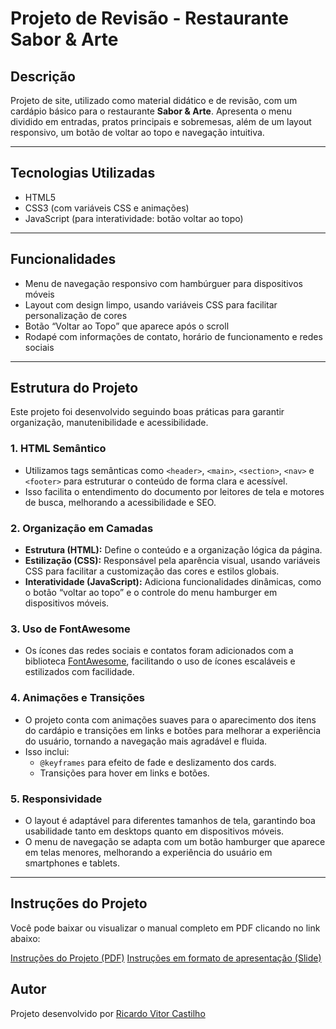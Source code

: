 # Projeto de Revisão - Restaurante Sabor & Arte

## Descrição
Projeto de site, utilizado como material didático e de revisão, com um cardápio básico para o restaurante **Sabor & Arte**. Apresenta o menu dividido em entradas, pratos principais e sobremesas, além de um layout responsivo, um botão de voltar ao topo e navegação intuitiva.

---

## Tecnologias Utilizadas
- HTML5
- CSS3 (com variáveis CSS e animações)
- JavaScript (para interatividade: botão voltar ao topo)

---

## Funcionalidades
- Menu de navegação responsivo com hambúrguer para dispositivos móveis
- Layout com design limpo, usando variáveis CSS para facilitar personalização de cores
- Botão “Voltar ao Topo” que aparece após o scroll
- Rodapé com informações de contato, horário de funcionamento e redes sociais

---

## Estrutura do Projeto

Este projeto foi desenvolvido seguindo boas práticas para garantir organização, manutenibilidade e acessibilidade.

### 1. HTML Semântico
- Utilizamos tags semânticas como `<header>`, `<main>`, `<section>`, `<nav>` e `<footer>` para estruturar o conteúdo de forma clara e acessível.
- Isso facilita o entendimento do documento por leitores de tela e motores de busca, melhorando a acessibilidade e SEO.

### 2. Organização em Camadas
- **Estrutura (HTML):** Define o conteúdo e a organização lógica da página.
- **Estilização (CSS):** Responsável pela aparência visual, usando variáveis CSS para facilitar a customização das cores e estilos globais.
- **Interatividade (JavaScript):** Adiciona funcionalidades dinâmicas, como o botão “voltar ao topo” e o controle do menu hamburger em dispositivos móveis.

### 3. Uso de FontAwesome
- Os ícones das redes sociais e contatos foram adicionados com a biblioteca [FontAwesome](https://fontawesome.com/), facilitando o uso de ícones escaláveis e estilizados com facilidade.

### 4. Animações e Transições
- O projeto conta com animações suaves para o aparecimento dos itens do cardápio e transições em links e botões para melhorar a experiência do usuário, tornando a navegação mais agradável e fluida.
- Isso inclui:
  - `@keyframes` para efeito de fade e deslizamento dos cards.
  - Transições para hover em links e botões.

### 5. Responsividade
- O layout é adaptável para diferentes tamanhos de tela, garantindo boa usabilidade tanto em desktops quanto em dispositivos móveis.
- O menu de navegação se adapta com um botão hamburger que aparece em telas menores, melhorando a experiência do usuário em smartphones e tablets.

---

## Instruções do Projeto

Você pode baixar ou visualizar o manual completo em PDF clicando no link abaixo:

[Instruções do Projeto (PDF)](https://docs.google.com/document/d/1SH7eoV15AgYyUx7SCUOjO1r7DqmYO74z_vLwbwHRrcY/edit?usp=sharing)
[Instruções em formato de apresentação (Slide)](https://www.canva.com/design/DAGrX3qnfRQ/I4rMJB5-tSWOCI27V9BsXw/edit?utm_content=DAGrX3qnfRQ&utm_campaign=designshare&utm_medium=link2&utm_source=sharebutton)
## **Autor**
Projeto desenvolvido por [Ricardo Vitor Castilho](https://github.com/RicardoVCastilho)
